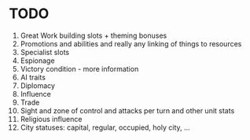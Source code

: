 # TODO

1. Great Work building slots + theming bonuses
1. Promotions and abilities and really any linking of things to resources
1. Specialist slots
1. Espionage
1. Victory condition - more information
1. AI traits
1. Diplomacy
1. Influence
1. Trade
1. Sight and zone of control and attacks per turn and other unit stats
1. Religious influence
1. City statuses: capital, regular, occupied, holy city, ...